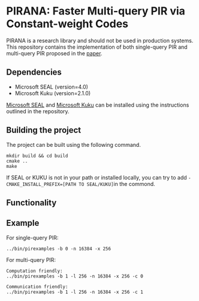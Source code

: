 # PIRANA: Faster Multi-query PIR via Constant-weight Codes

PIRANA is a research library and should not be used in production systems. 
This repository contains the implementation of both single-query PIR and multi-query PIR proposed in the [paper](https://eprint.iacr.org/2022/1401).

## Dependencies
- Microsoft SEAL (version=4.0)
- Microsoft Kuku (version=2.1.0)

[Microsoft SEAL](https://github.com/microsoft/SEAL) and [Microsoft Kuku](https://github.com/microsoft/Kuku) can be installed using the instructions outlined in the repository.

## Building the project
The project can be built using the following command.
```
mkdir build && cd build
cmake ..
make
```
If SEAL or KUKU is not in your path or installed locally, you can try to add `-CMAKE_INSTALL_PREFIX=[PATH TO SEAL/KUKU]`in the commond.

## Functionality

## Example
For single-query PIR:
```
../bin/pirexamples -b 0 -n 16384 -x 256
```
For multi-query PIR:
```
Computation friendly:
../bin/pirexamples -b 1 -l 256 -n 16384 -x 256 -c 0

Communication friendly:
../bin/pirexamples -b 1 -l 256 -n 16384 -x 256 -c 1 
```
